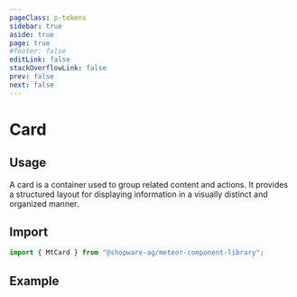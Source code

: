 ```yaml
---
pageClass: p-tokens
sidebar: true
aside: true
page: true
#footer: false
editLink: false
stackOverflowLink: false
prev: false
next: false
---
```


<script setup>
  import  SwagStorybookIframe  from '../../components/storybook/SwagStorybookIframe.vue'
</script>

# Card

## Usage

A card is a container used to group related content and actions. It provides a structured layout for displaying information in a visually distinct and organized manner.

## Import

```js
import { MtCard } from "@shopware-ag/meteor-component-library";
```

## Example

<SwagStorybookIframe group="layout" component="mt-card"></SwagStorybookIframe>
